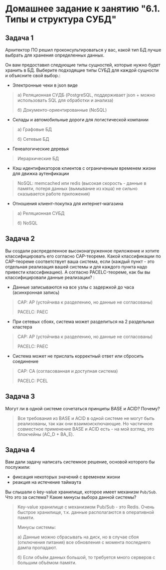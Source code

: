 # Домашнее задание к занятию "6.1. Типы и структура СУБД"

## Задача 1

Архитектор ПО решил проконсультироваться у вас, какой тип БД 
лучше выбрать для хранения определенных данных.

Он вам предоставил следующие типы сущностей, которые нужно будет хранить в БД. 
Выберите подходящие типы СУБД для каждой сущности и объясните свой выбор.:

- Электронные чеки в json виде
> а) Реляционная СУДБ (PostgreSQL, поддерживает json + можно использовать SQL для обработки и анализа)
> 
> б) Документо-ориентированные (NoSQL)

- Склады и автомобильные дороги для логистической компании

> а) Графовые БД
> 
> б) Сетевые БД

- Генеалогические деревья

> Иерархические БД

- Кэш идентификаторов клиентов с ограниченным временем жизни для движка аутенфикации

> NoSQL: memcached или redis (высокая скорость - данные в памяти, потеря данных (вымывание из кэша) не сильно сказывается работе приложения)

- Отношения клиент-покупка для интернет-магазина
> а) Реляционная СУБД
> 
> б) NoSQL


## Задача 2

Вы создали распределенное высоконагруженное приложение и хотите классифицировать его согласно 
CAP-теореме. Какой классификации по CAP-теореме соответствует ваша система, если 
(каждый пункт - это отдельная реализация вашей системы и для каждого пункта надо привести классификацию).
А согласно PACELC-теореме, как бы вы классифицировали данные реализации? :

- Данные записываются на все узлы с задержкой до часа (асинхронная запись)
> CAP: AP (устойчива к разделению, но данные не согласованы)
> 
> PACELC: PAEC

- При сетевых сбоях, система может разделиться на 2 раздельных кластера
> CAP: AP (устойчива к разделению, но данные не согласованы)
>
> PACELC: PAEC

- Система может не прислать корректный ответ или сбросить соединение
> CAP: CA (согласованная и доступная система)
> 
> PACELC: PCEL



## Задача 3

Могут ли в одной системе сочетаться принципы BASE и ACID? Почему?

> Все требования из BASE и ACID в одной системе не могут быть реализованы, так как они взаимоисключающие. Но частичное совместное применение BASE и ACID есть - на мой взгляд, это блокчейны (AC_D + BA_E).


## Задача 4

Вам дали задачу написать системное решение, основой которого бы послужили:

- фиксация некоторых значений с временем жизни
- реакция на истечение таймаута

Вы слышали о key-value хранилище, которое имеет механизм `Pub/Sub`. 
Что это за система? Какие минусы выбора данной системы?

> Key-value хранилище с механизмом Pub/Sub - это Redis. Очень быстрое хранилище, т.к. данные располагаются в оперативной памяти.
>
>Минусы системы:
> 
> а) Данные можно сбрасывать на диск, но в случае сбоя (отключения питания) все обновления с момента последнего дампа пропадают.
> 
> б) Если объём данных большой, то требуется много серверов с большим объёмом памяти.

